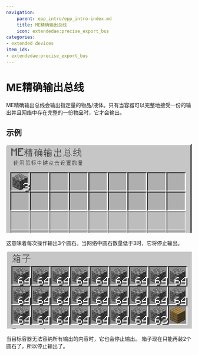 ```yaml
---
navigation:
    parent: epp_intro/epp_intro-index.md
    title: ME精确输出总线
    icon: extendedae:precise_export_bus
categories:
- extended devices
item_ids:
- extendedae:precise_export_bus
---
```


# ME精确输出总线

<GameScene zoom="8" background="transparent">
  <ImportStructure src="../structure/cable_precise_export_bus.snbt"></ImportStructure>
</GameScene>

ME精确输出总线会输出指定量的物品/液体。只有当容器可以完整地接受一份的输出并且网络中存在完整的一份物品时，它才会输出。

## 示例

![GUI](../pic/pre_bus_gui1.png)

这意味着每次操作输出3个圆石。当网络中圆石数量低于3时，它将停止输出。

![GUI](../pic/pre_bus_gui2.png)

当目标容器无法容纳所有输出的内容时，它也会停止输出。
箱子现在只能再装2个圆石了，所以停止输出了。
